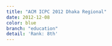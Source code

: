 ```yaml
---
title: "ACM ICPC 2012 Dhaka Regional"
date: 2012-12-08
color: blue
branch: "education"
detail: 'Rank: 8th'
---
```

